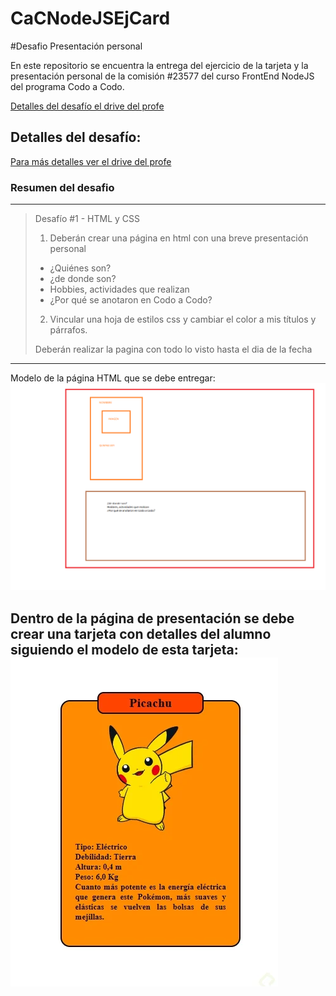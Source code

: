 # CaCNodeJSEjCard
#Desafio Presentación personal

En este repositorio se encuentra la entrega del ejercicio de la tarjeta y la presentación personal de la comisión #23577 del curso FrontEnd NodeJS del programa Codo a Codo.

[Detalles del desafío el drive del profe](https://drive.google.com/drive/folders/1wXoScQkKOyxo04d7XyQKgloek6CvlVQb)

## Detalles del desafío:
[Para más detalles ver el drive del profe](https://drive.google.com/drive/folders/1wXoScQkKOyxo04d7XyQKgloek6CvlVQb)
### Resumen del desafio
---
>Desafío #1 - HTML y CSS
> 1. Deberán crear una página en html con una breve presentación personal
>   - ¿Quiénes son?
>   - ¿de donde son?
>   - Hobbies, actividades que realizan
>   - ¿Por qué se anotaron en Codo a Codo?
> 2. Vincular una hoja de estilos css y cambiar el color a mis títulos y párrafos.
>
>Deberán realizar la pagina con todo lo visto hasta el dia de la fecha
---
Modelo de la página HTML que se debe entregar:
![modelo.png](./MODELO.png)

Dentro de la página de presentación se debe crear una tarjeta con detalles del alumno siguiendo el modelo de esta tarjeta:
![desafio_position.png](./desafio_position.png)
---